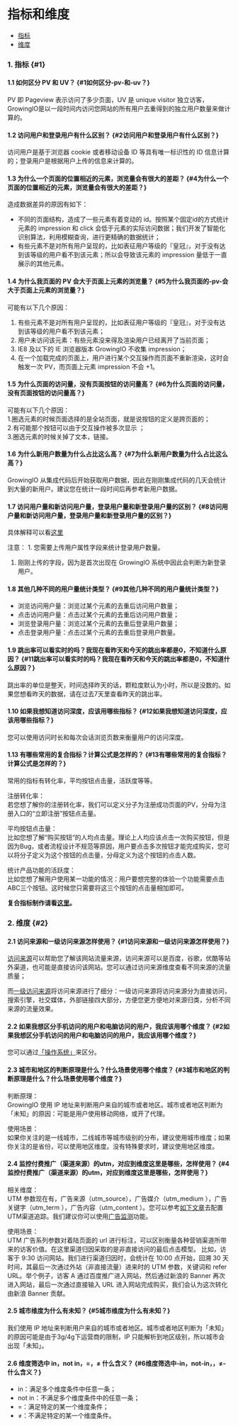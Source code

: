 # 指标和维度

* [指标](faq-metrics-dimensions.md#1)
* [维度](faq-metrics-dimensions.md#2)

### 1. 指标 {#1}

#### 1.1 如何区分 PV 和 UV？ {#1如何区分-pv-和-uv？}

PV 即 Pageview 表示访问了多少页面，UV 是 unique visitor 独立访客，GrowingIO是以一段时间内访问您网站的所有用户去重得到的独立用户数量来做计算的。

#### 1.2 访问用户和登录用户有什么区别？ {#2访问用户和登录用户有什么区别？}

访问用户是基于浏览器 cookie 或者移动设备 ID 等具有唯一标识性的 ID 信息计算的；登录用户是根据用户上传的信息来计算的。

#### 1.3 为什么一个页面的位置相近的元素，浏览量会有很大的差距？ {#4为什么一个页面的位置相近的元素，浏览量会有很大的差距？}

造成数据差异的原因有如下：

* 不同的页面结构，造成了一些元素有着变动的 id。按照某个固定id的方式统计元素的 impression 和 click 会低于元素的实际访问数据；我们开发了智能化识别算法，利用模糊查询，进行更精确的数据统计；
* 有些元素不是对所有用户呈现的，比如表征用户等级的『皇冠』，对于没有达到该等级的用户看不到该元素；所以会导致该元素的 impression 量低于一直展示的其他元素。

#### 1.4 为什么我页面的 PV 会大于页面上元素的浏览量？ {#5为什么我页面的-pv-会大于页面上元素的浏览量？}

可能有以下几个原因：

1. 有些元素不是对所有用户呈现的，比如表征用户等级的『皇冠』，对于没有达到该等级的用户看不到该元素；
2. 用户未访问该元素：有些元素没来得及渲染用户已经离开了当前页面；
3. IE8 及以下的 IE 浏览器版本 GrowingIO 不收集 impression；
4. 在一个加载完成的页面上，用户进行某个交互操作而页面不重新渲染，这时会触发一次 PV，而页面上元素 impression 不会 +1。

#### 1.5 为什么页面的访问量，没有页面按钮的访问量高？ {#6为什么页面的访问量，没有页面按钮的访问量高？}

可能有以下几个原因：  
1.圈选元素的时候页面选择的是全站页面，就是说按钮的定义是跨页面的；  
2.有可能那个按钮可以由于交互操作被多次显示 ；  
3.圈选元素的时候关掉了文本，链接。

#### 1.6 为什么新用户数量为什么占比这么高？ {#7为什么新用户数量为什么占比这么高？}

GrowingIO 从集成代码后开始获取用户数据，因此在刚刚集成代码的几天会统计到大量的新用户。建议您在统计一段时间后再参考新用户数据。

#### 1.7 访问用户量和新访问用户量，登录用户量和新登录用户量的区别？ {#8访问用户量和新访问用户量，登录用户量和新登录用户量的区别？}

具体解释可以看[这里](../data-model/predefined/predefined-metrics.md#di-er-bu-fen-yong-hu-ji-zhi-biao)

注意： 1. 您需要上传用户属性字段来统计登录用户数量。

1. 刚刚上传的字段，因为是首次出现在 GrowingIO 系统中因此会判断为新登录用户。

#### 1.8 其他几种不同的用户量统计类型？ {#9其他几种不同的用户量统计类型？}

* 浏览访问用户量：浏览过某个元素的去重后访问用户数量；
* 点击访问用户量：点击过某个元素的去重后访问用户数量；
* 浏览登录用户量：浏览过某个元素的去重后登录用户数量；
* 点击登录用户量：点击过某个元素的去重后登录用户数量。

#### 1.9 跳出率可以看实时的吗？我现在看昨天和今天的跳出率都是0，不知道什么原因？ {#11跳出率可以看实时的吗？我现在看昨天和今天的跳出率都是0，不知道什么原因？}

跳出率的单位是整天，时间选择昨天的话，颗粒度默认为小时，所以是没数的。如果您想看昨天的数据，请在过去7天里查看昨天的跳出率。

#### 1.10 如果我想知道访问深度，应该用哪些指标？ {#12如果我想知道访问深度，应该用哪些指标？}

您可以使用访问时长和每次会话浏览页数来衡量用户的访问深度。

#### 1.13 有哪些常用的复合指标？计算公式是怎样的？ {#13有哪些常用的复合指标？计算公式是怎样的？}

常用的指标有转化率，平均按钮点击量，活跃度等等。

注册转化率：  
若您想了解你的注册转化率，我们可以定义分子为注册成功页面的PV，分母为注册入口的“立即注册”按钮点击量。

平均按钮点击量：  
比如您想了解“购买按钮“的人均点击量。理论上人均应该点击一次购买按钮，但是因为Bug，或者流程设计不规范等原因，用户要点击多次按钮才能完成购买，您可以将分子定义为这个按钮的点击量，分母定义为这个按钮的点击人数。

统计产品功能的活跃度：  
比如您想了解用户使用某一功能的情况：用户要想完整的体验一个功能需要点击ABC三个按钮。这时候您只需要将这三个按钮的点击量相加即可。

**复合指标制作请看**[**这里**](../data-model/circle/circle-metrics-management.md#4)**。**

### 2. 维度 {#2}

#### 2.1 访问来源和一级访问来源怎样使用？ {#1访问来源和一级访问来源怎样使用？}

[访问来源](../data-model/predefined/predefined-dimensions.md#11)可以帮助您了解该网站流量来源，访问来源可以是百度，谷歌，优酷等站外渠道，也可能是直接访问该网站。您可以通过访问来源维度查看不同来源的流量质量；

而[一级访问来源](../data-model/predefined/predefined-dimensions.md#12)将访问来源进行了细分：一级访问来源将访问来源分为直接访问，搜索引擎，社交媒体，外部链接四大部分，方便您更方便地对来源归类，分析不同来源的流量效果。

#### 2.2 如果我想区分手机访问的用户和电脑访问的用户，我应该用哪个维度？ {#2如果我想区分手机访问的用户和电脑访问的用户，我应该用哪个维度？}

您可以通过[「操作系统」](../data-model/predefined/predefined-dimensions.md#33)来区分。

#### 2.3 城市和地区的判断原理是什么？什么场景使用哪个维度？ {#3城市和地区的判断原理是什么？什么场景使用哪个维度？}

判断原理：  
GrowingIO 使用 IP 地址来判断用户来自的城市或者地区。城市或者地区判断为「未知」的原因：可能是用户使用移动网络，或开了代理。

使用场景：  
如果你关注的是一线城市，二线城市等城市级别的分布，建议使用城市维度；如果你关注的是省份，可以使用地区维度。没有特殊要求时，建议使用地区维度。

#### 2.4 监控付费推广（渠道来源）的utm，对应到维度这里是哪些，怎样使用？ {#4监控付费推广（渠道来源）的utm，对应到维度这里是哪些，怎样使用？}

相关维度：  
UTM 参数现在有，广告来源（utm\_source），广告媒介（utm\_medium ），广告关键字（utm\_term ），广告内容（utm\_content ）。您可以参考[如下文章](../data-analytics/ads-tracking/utm-parameters.md)去配置UTM渠道追踪。我们建议你可以使用[广告监测](../data-analytics/ads-tracking/)功能。

使用场景：  
UTM 广告系列参数对着陆页面的 url 进行标注，可以区别衡量各种营销渠道所带来的访客价值。在这里渠道归因采取的是非直接访问的最后点击模型。 比如，访客于 9:30 访问网站。我们进行渠道归因时，会统计在 10:00 点开始，回溯 30 天时间，其最后一次通过外站（非直接流量）进来时的 UTM 参数，关键词和 refer URL。举个例子，访客 A 通过百度推广进入网站，然后通过新浪的 Banner 再次进入网站，最后一次通过直接输入 URL 进入网站完成购买，我们会认为这次转化由新浪 Banner 贡献。

#### 2.5 城市维度为什么有未知？ {#5城市维度为什么有未知？}

我们使用 IP 地址来判断用户来自的城市或者地区。城市或者地区判断为「未知」的原因可能是由于3g/4g下运营商的限制，IP 只能解析到地区级别，所以城市会出现「未知」。

#### 2.6 维度筛选中 in，not in，=，≠ 什么含义？ {#6维度筛选中-in，not-in，，≠-什么含义？}

* in：满足多个维度条件中任意一条；
* not in：不满足多个维度条件中的任意一条；
* =：满足特定的某一个维度条件；
* ≠：不满足特定的某一个维度条件。

